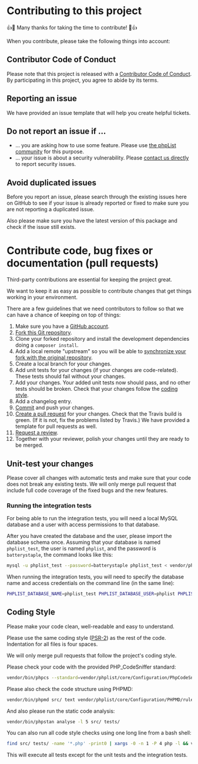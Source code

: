 # Contributing to this project

:+1::tada: Many thanks for taking the time to contribute! :tada::+1:

When you contribute, please take the following things into account:


## Contributor Code of Conduct

Please note that this project is released with a
[Contributor Code of Conduct](../CODE_OF_CONDUCT.md). By participating in this
project, you agree to abide by its terms.


## Reporting an issue

We have provided an issue template that will help you create helpful tickets.


## Do not report an issue if …

* … you are asking how to use some feature. Please use
  [the phpList community](https://www.phplist.org/users/) for this purpose.
* … your issue is about a security vulnerability. Please
  [contact us directly](mailto:info@phplist.com) to report security issues.


## Avoid duplicated issues

Before you report an issue, please search through the existing issues here on
GitHub to see if your issue is already reported or fixed to make sure you are
not reporting a duplicated issue.

Also please make sure you have the latest version of this package and check if
the issue still exists.


# Contribute code, bug fixes or documentation (pull requests)

Third-party contributions are essential for keeping the project great.

We want to keep it as easy as possible to contribute changes that get things
working in your environment.

There are a few guidelines that we need contributors to follow so that we can
have a chance of keeping on top of things:

1. Make sure you have a [GitHub account](https://github.com/join).
2. [Fork this Git repository](https://guides.github.com/activities/forking/).
3. Clone your forked repository and install the development dependencies doing
   a `composer install`.
4. Add a local remote "upstream" so you will be able to
   [synchronize your fork with the original repository](https://help.github.com/articles/syncing-a-fork/).
5. Create a local branch for your changes.
6. Add unit tests for your changes (if your changes are code-related).
   These tests should fail without your changes.
7. Add your changes. Your added unit tests now should pass, and no other tests
   should be broken. Check that your changes follow the
   [coding style](#coding-style).
8. Add a changelog entry.
9. [Commit](#git-commits) and push your changes.
10. [Create a pull request](https://help.github.com/articles/about-pull-requests/)
    for your changes. Check that the Travis build is green. (If it is not, fix the
    problems listed by Travis.)
    We have provided a template for pull requests as well.
11. [Request a review](https://help.github.com/articles/about-pull-request-reviews/).
11. Together with your reviewer, polish your changes until they are ready to be
    merged.


## Unit-test your changes

Please cover all changes with automatic tests and make sure that your code does
not break any existing tests. We will only merge pull request that include full
code coverage of the fixed bugs and the new features.

### Running the integration tests

For being able to run the integration tests, you will need a local MySQL
database and a user with access permissions to that database.

After you have created the database and the user, please import the database
schema once. Assuming that your database is named `phplist_test`, the user is
named `phplist`, and the password is `batterystaple`, the command looks like
this:

```bash
mysql -u phplist_test --password=batterystaple phplist_test < vendor/phplist/core/Database/Schema.sql
```

When running the integration tests, you will need to specify the database name
and access credentials on the command line (in the same line):

```bash
PHPLIST_DATABASE_NAME=phplist_test PHPLIST_DATABASE_USER=phplist PHPLIST_DATABASE_PASSWORD=batterystaple vendor/bin/phpunit tests/Integration/
```


## Coding Style

Please make your code clean, well-readable and easy to understand.

Please use the same coding style ([PSR-2](https://github.com/php-fig/fig-standards/blob/master/accepted/PSR-2-coding-style-guide.md))
as the rest of the code. Indentation for all files is four spaces.

We will only merge pull requests that follow the project's coding style.

Please check your code with the provided PHP_CodeSniffer standard:

```bash
vendor/bin/phpcs --standard=vendor/phplist/core/Configuration/PhpCodeSniffer/ src/ tests/
```

Please also check the code structure using PHPMD:

```bash
vendor/bin/phpmd src/ text vendor/phplist/core/Configuration/PHPMD/rules.xml
```

And also please run the static code analysis:

```bash
vendor/bin/phpstan analyse -l 5 src/ tests/
```

You can also run all code style checks using one long line from a bash shell:

```bash
find src/ tests/ -name '*.php' -print0 | xargs -0 -n 1 -P 4 php -l && vendor/bin/phpstan analyse -l 5 src/ tests/ && vendor/bin/phpmd src/ text vendor/phplist/core/Configuration/PHPMD/rules.xml && vendor/bin/phpcs --standard=vendor/phplist/core/Configuration/PhpCodeSniffer/ src/ tests/
```

This will execute all tests except for the unit tests and the integration
tests.
